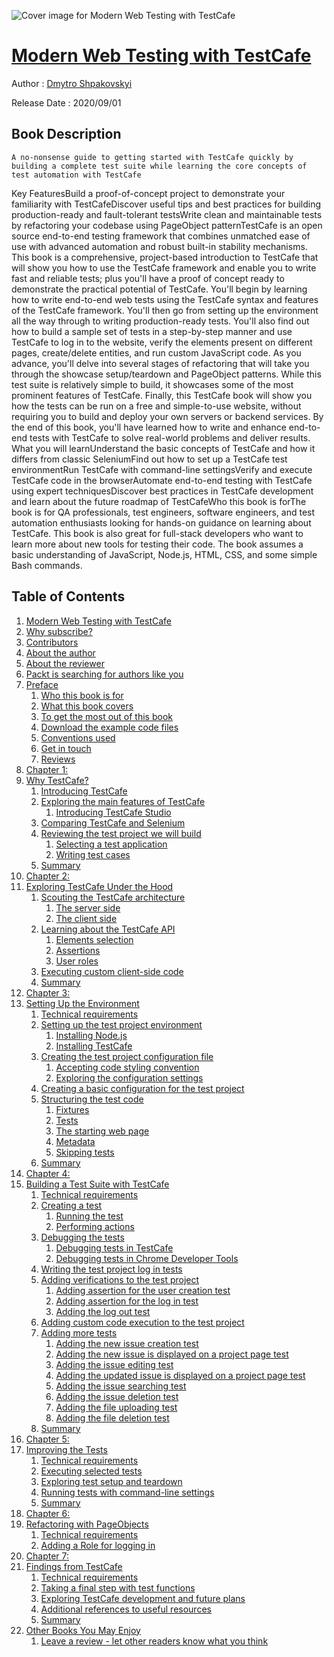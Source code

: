 ![Cover image for Modern Web Testing with TestCafe](https://imgdetail.ebookreading.net/cover/cover/20201212/EB9781800200951.jpg)

[Modern Web Testing with TestCafe](https://ebookreading.net/view/book/Modern+Web+Testing+with+TestCafe-EB9781800200951_1.html "Modern Web Testing with TestCafe")
====================================================================================================================

Author : [Dmytro Shpakovskyi](https://ebookreading.net/search/author/Dmytro+Shpakovskyi)

Release Date : 2020/09/01

Book Description
-----------------


    
    A no-nonsense guide to getting started with TestCafe quickly by building a complete test suite while learning the core concepts of test automation with TestCafe
Key FeaturesBuild a proof-of-concept project to demonstrate your familiarity with TestCafeDiscover useful tips and best practices for building production-ready and fault-tolerant testsWrite clean and maintainable tests by refactoring your codebase using PageObject patternTestCafe is an open source end-to-end testing framework that combines unmatched ease of use with advanced automation and robust built-in stability mechanisms. This book is a comprehensive, project-based introduction to TestCafe that will show you how to use the TestCafe framework and enable you to write fast and reliable tests; plus you'll have a proof of concept ready to demonstrate the practical potential of TestCafe.
You'll begin by learning how to write end-to-end web tests using the TestCafe syntax and features of the TestCafe framework. You'll then go from setting up the environment all the way through to writing production-ready tests. You'll also find out how to build a sample set of tests in a step-by-step manner and use TestCafe to log in to the website, verify the elements present on different pages, create/delete entities, and run custom JavaScript code. As you advance, you'll delve into several stages of refactoring that will take you through the showcase setup/teardown and PageObject patterns. While this test suite is relatively simple to build, it showcases some of the most prominent features of TestCafe. Finally, this TestCafe book will show you how the tests can be run on a free and simple-to-use website, without requiring you to build and deploy your own servers or backend services.
By the end of this book, you'll have learned how to write and enhance end-to-end tests with TestCafe to solve real-world problems and deliver results.
What you will learnUnderstand the basic concepts of TestCafe and how it differs from classic SeleniumFind out how to set up a TestCafe test environmentRun TestCafe with command-line settingsVerify and execute TestCafe code in the browserAutomate end-to-end testing with TestCafe using expert techniquesDiscover best practices in TestCafe development and learn about the future roadmap of TestCafeWho this book is forThe book is for QA professionals, test engineers, software engineers, and test automation enthusiasts looking for hands-on guidance on learning about TestCafe. This book is also great for full-stack developers who want to learn more about new tools for testing their code. The book assumes a basic understanding of JavaScript, Node.js, HTML, CSS, and some simple Bash commands.

  

Table of Contents
-----------------

1. [Modern Web Testing with TestCafe](https://ebookreading.net/view/book/Modern+Web+Testing+with+TestCafe-EB9781800200951_2.html#_idParaDest-1)
1. [Why subscribe?](https://ebookreading.net/view/book/Modern+Web+Testing+with+TestCafe-EB9781800200951_2.html#_idParaDest-2)
1. [Contributors](https://ebookreading.net/view/book/Modern+Web+Testing+with+TestCafe-EB9781800200951_2.html#_idParaDest-3)
1. [About the author](https://ebookreading.net/view/book/Modern+Web+Testing+with+TestCafe-EB9781800200951_2.html#_idParaDest-4)
1. [About the reviewer](https://ebookreading.net/view/book/Modern+Web+Testing+with+TestCafe-EB9781800200951_2.html#_idParaDest-5)
1. [Packt is searching for authors like you](https://ebookreading.net/view/book/Modern+Web+Testing+with+TestCafe-EB9781800200951_2.html#_idParaDest-6)
1. [Preface](https://ebookreading.net/view/book/Modern+Web+Testing+with+TestCafe-EB9781800200951_4.html#_idParaDest-7)
    1. [Who this book is for](https://ebookreading.net/view/book/Modern+Web+Testing+with+TestCafe-EB9781800200951_4.html#_idParaDest-8)
    1. [What this book covers](https://ebookreading.net/view/book/Modern+Web+Testing+with+TestCafe-EB9781800200951_4.html#_idParaDest-9)
    1. [To get the most out of this book](https://ebookreading.net/view/book/Modern+Web+Testing+with+TestCafe-EB9781800200951_4.html#_idParaDest-10)
    1. [Download the example code files](https://ebookreading.net/view/book/Modern+Web+Testing+with+TestCafe-EB9781800200951_4.html#_idParaDest-11)
    1. [Conventions used](https://ebookreading.net/view/book/Modern+Web+Testing+with+TestCafe-EB9781800200951_4.html#_idParaDest-12)
    1. [Get in touch](https://ebookreading.net/view/book/Modern+Web+Testing+with+TestCafe-EB9781800200951_4.html#_idParaDest-13)
    1. [Reviews](https://ebookreading.net/view/book/Modern+Web+Testing+with+TestCafe-EB9781800200951_4.html#_idParaDest-14)
1. [Chapter 1: ](https://ebookreading.net/view/book/Modern+Web+Testing+with+TestCafe-EB9781800200951_5.html#_idParaDest-15)
1. [Why TestCafe?](https://ebookreading.net/view/book/Modern+Web+Testing+with+TestCafe-EB9781800200951_5.html#_idParaDest-16)
    1. [Introducing TestCafe](https://ebookreading.net/view/book/Modern+Web+Testing+with+TestCafe-EB9781800200951_5.html#_idParaDest-17)
    1. [Exploring the main features of TestCafe](https://ebookreading.net/view/book/Modern+Web+Testing+with+TestCafe-EB9781800200951_5.html#_idParaDest-18)
        1. [Introducing TestCafe Studio](https://ebookreading.net/view/book/Modern+Web+Testing+with+TestCafe-EB9781800200951_5.html#_idParaDest-19)
    1. [Comparing TestCafe and Selenium](https://ebookreading.net/view/book/Modern+Web+Testing+with+TestCafe-EB9781800200951_5.html#_idParaDest-20)
    1. [Reviewing the test project we will build](https://ebookreading.net/view/book/Modern+Web+Testing+with+TestCafe-EB9781800200951_5.html#_idParaDest-21)
        1. [Selecting a test application](https://ebookreading.net/view/book/Modern+Web+Testing+with+TestCafe-EB9781800200951_5.html#_idParaDest-22)
        1. [Writing test cases](https://ebookreading.net/view/book/Modern+Web+Testing+with+TestCafe-EB9781800200951_5.html#_idParaDest-23)
    1. [Summary](https://ebookreading.net/view/book/Modern+Web+Testing+with+TestCafe-EB9781800200951_5.html#_idParaDest-24)
1. [Chapter 2: ](https://ebookreading.net/view/book/Modern+Web+Testing+with+TestCafe-EB9781800200951_6.html#_idParaDest-25)
1. [Exploring TestCafe Under the Hood](https://ebookreading.net/view/book/Modern+Web+Testing+with+TestCafe-EB9781800200951_6.html#_idParaDest-26)
    1. [Scouting the TestCafe architecture](https://ebookreading.net/view/book/Modern+Web+Testing+with+TestCafe-EB9781800200951_6.html#_idParaDest-27)
        1. [The server side](https://ebookreading.net/view/book/Modern+Web+Testing+with+TestCafe-EB9781800200951_6.html#_idParaDest-28)
        1. [The client side](https://ebookreading.net/view/book/Modern+Web+Testing+with+TestCafe-EB9781800200951_6.html#_idParaDest-29)
    1. [Learning about the TestCafe API](https://ebookreading.net/view/book/Modern+Web+Testing+with+TestCafe-EB9781800200951_6.html#_idParaDest-30)
        1. [Elements selection](https://ebookreading.net/view/book/Modern+Web+Testing+with+TestCafe-EB9781800200951_6.html#_idParaDest-31)
        1. [Assertions](https://ebookreading.net/view/book/Modern+Web+Testing+with+TestCafe-EB9781800200951_6.html#_idParaDest-32)
        1. [User roles](https://ebookreading.net/view/book/Modern+Web+Testing+with+TestCafe-EB9781800200951_6.html#_idParaDest-33)
    1. [Executing custom client-side code](https://ebookreading.net/view/book/Modern+Web+Testing+with+TestCafe-EB9781800200951_6.html#_idParaDest-34)
    1. [Summary](https://ebookreading.net/view/book/Modern+Web+Testing+with+TestCafe-EB9781800200951_6.html#_idParaDest-35)
1. [Chapter 3: ](https://ebookreading.net/view/book/Modern+Web+Testing+with+TestCafe-EB9781800200951_7.html#_idParaDest-36)
1. [Setting Up the Environment](https://ebookreading.net/view/book/Modern+Web+Testing+with+TestCafe-EB9781800200951_7.html#_idParaDest-37)
    1. [Technical requirements](https://ebookreading.net/view/book/Modern+Web+Testing+with+TestCafe-EB9781800200951_7.html#_idParaDest-38)
    1. [Setting up the test project environment](https://ebookreading.net/view/book/Modern+Web+Testing+with+TestCafe-EB9781800200951_7.html#_idParaDest-39)
        1. [Installing Node.js](https://ebookreading.net/view/book/Modern+Web+Testing+with+TestCafe-EB9781800200951_7.html#_idParaDest-40)
        1. [Installing TestCafe](https://ebookreading.net/view/book/Modern+Web+Testing+with+TestCafe-EB9781800200951_7.html#_idParaDest-41)
    1. [Creating the test project configuration file](https://ebookreading.net/view/book/Modern+Web+Testing+with+TestCafe-EB9781800200951_7.html#_idParaDest-42)
        1. [Accepting code styling convention](https://ebookreading.net/view/book/Modern+Web+Testing+with+TestCafe-EB9781800200951_7.html#_idParaDest-43)
        1. [Exploring the configuration settings](https://ebookreading.net/view/book/Modern+Web+Testing+with+TestCafe-EB9781800200951_7.html#_idParaDest-44)
    1. [Creating a basic configuration for the test project](https://ebookreading.net/view/book/Modern+Web+Testing+with+TestCafe-EB9781800200951_7.html#_idParaDest-45)
    1. [Structuring the test code](https://ebookreading.net/view/book/Modern+Web+Testing+with+TestCafe-EB9781800200951_7.html#_idParaDest-46)
        1. [Fixtures](https://ebookreading.net/view/book/Modern+Web+Testing+with+TestCafe-EB9781800200951_7.html#_idParaDest-47)
        1. [Tests](https://ebookreading.net/view/book/Modern+Web+Testing+with+TestCafe-EB9781800200951_7.html#_idParaDest-48)
        1. [The starting web page](https://ebookreading.net/view/book/Modern+Web+Testing+with+TestCafe-EB9781800200951_7.html#_idParaDest-49)
        1. [Metadata](https://ebookreading.net/view/book/Modern+Web+Testing+with+TestCafe-EB9781800200951_7.html#_idParaDest-50)
        1. [Skipping tests](https://ebookreading.net/view/book/Modern+Web+Testing+with+TestCafe-EB9781800200951_7.html#_idParaDest-51)
    1. [Summary](https://ebookreading.net/view/book/Modern+Web+Testing+with+TestCafe-EB9781800200951_7.html#_idParaDest-52)
1. [Chapter 4:](https://ebookreading.net/view/book/Modern+Web+Testing+with+TestCafe-EB9781800200951_8.html#_idParaDest-53)
1. [Building a Test Suite with TestCafe](https://ebookreading.net/view/book/Modern+Web+Testing+with+TestCafe-EB9781800200951_8.html#_idParaDest-54)
    1. [Technical requirements](https://ebookreading.net/view/book/Modern+Web+Testing+with+TestCafe-EB9781800200951_8.html#_idParaDest-55)
    1. [Creating a test](https://ebookreading.net/view/book/Modern+Web+Testing+with+TestCafe-EB9781800200951_8.html#_idParaDest-56)
        1. [Running the test](https://ebookreading.net/view/book/Modern+Web+Testing+with+TestCafe-EB9781800200951_8.html#_idParaDest-57)
        1. [Performing actions](https://ebookreading.net/view/book/Modern+Web+Testing+with+TestCafe-EB9781800200951_8.html#_idParaDest-58)
    1. [Debugging the tests](https://ebookreading.net/view/book/Modern+Web+Testing+with+TestCafe-EB9781800200951_8.html#_idParaDest-59)
        1. [Debugging tests in TestCafe](https://ebookreading.net/view/book/Modern+Web+Testing+with+TestCafe-EB9781800200951_8.html#_idParaDest-60)
        1. [Debugging tests in Chrome Developer Tools](https://ebookreading.net/view/book/Modern+Web+Testing+with+TestCafe-EB9781800200951_8.html#_idParaDest-61)
    1. [Writing the test project log in tests](https://ebookreading.net/view/book/Modern+Web+Testing+with+TestCafe-EB9781800200951_8.html#_idParaDest-62)
    1. [Adding verifications to the test project](https://ebookreading.net/view/book/Modern+Web+Testing+with+TestCafe-EB9781800200951_8.html#_idParaDest-63)
        1. [Adding assertion for the user creation test](https://ebookreading.net/view/book/Modern+Web+Testing+with+TestCafe-EB9781800200951_8.html#_idParaDest-64)
        1. [Adding assertion for the log in test](https://ebookreading.net/view/book/Modern+Web+Testing+with+TestCafe-EB9781800200951_8.html#_idParaDest-65)
        1. [Adding the log out test](https://ebookreading.net/view/book/Modern+Web+Testing+with+TestCafe-EB9781800200951_8.html#_idParaDest-66)
    1. [Adding custom code execution to the test project](https://ebookreading.net/view/book/Modern+Web+Testing+with+TestCafe-EB9781800200951_8.html#_idParaDest-67)
    1. [Adding more tests](https://ebookreading.net/view/book/Modern+Web+Testing+with+TestCafe-EB9781800200951_8.html#_idParaDest-68)
        1. [Adding the new issue creation test](https://ebookreading.net/view/book/Modern+Web+Testing+with+TestCafe-EB9781800200951_8.html#_idParaDest-69)
        1. [Adding the new issue is displayed on a project page test](https://ebookreading.net/view/book/Modern+Web+Testing+with+TestCafe-EB9781800200951_8.html#_idParaDest-70)
        1. [Adding the issue editing test](https://ebookreading.net/view/book/Modern+Web+Testing+with+TestCafe-EB9781800200951_8.html#_idParaDest-71)
        1. [Adding the updated issue is displayed on a project page test](https://ebookreading.net/view/book/Modern+Web+Testing+with+TestCafe-EB9781800200951_8.html#_idParaDest-72)
        1. [Adding the issue searching test](https://ebookreading.net/view/book/Modern+Web+Testing+with+TestCafe-EB9781800200951_8.html#_idParaDest-73)
        1. [Adding the issue deletion test](https://ebookreading.net/view/book/Modern+Web+Testing+with+TestCafe-EB9781800200951_8.html#_idParaDest-74)
        1. [Adding the file uploading test](https://ebookreading.net/view/book/Modern+Web+Testing+with+TestCafe-EB9781800200951_8.html#_idParaDest-75)
        1. [Adding the file deletion test](https://ebookreading.net/view/book/Modern+Web+Testing+with+TestCafe-EB9781800200951_8.html#_idParaDest-76)
    1. [Summary](https://ebookreading.net/view/book/Modern+Web+Testing+with+TestCafe-EB9781800200951_8.html#_idParaDest-77)
1. [Chapter 5:](https://ebookreading.net/view/book/Modern+Web+Testing+with+TestCafe-EB9781800200951_9.html#_idParaDest-78)
1. [Improving the Tests](https://ebookreading.net/view/book/Modern+Web+Testing+with+TestCafe-EB9781800200951_9.html#_idParaDest-79)
    1. [Technical requirements](https://ebookreading.net/view/book/Modern+Web+Testing+with+TestCafe-EB9781800200951_9.html#_idParaDest-80)
    1. [Executing selected tests](https://ebookreading.net/view/book/Modern+Web+Testing+with+TestCafe-EB9781800200951_9.html#_idParaDest-81)
    1. [Exploring test setup and teardown](https://ebookreading.net/view/book/Modern+Web+Testing+with+TestCafe-EB9781800200951_9.html#_idParaDest-82)
    1. [Running tests with command-line settings](https://ebookreading.net/view/book/Modern+Web+Testing+with+TestCafe-EB9781800200951_9.html#_idParaDest-83)
    1. [Summary](https://ebookreading.net/view/book/Modern+Web+Testing+with+TestCafe-EB9781800200951_9.html#_idParaDest-84)
1. [Chapter 6:](https://ebookreading.net/view/book/Modern+Web+Testing+with+TestCafe-EB9781800200951_10.html#_idParaDest-85)
1. [Refactoring with PageObjects](https://ebookreading.net/view/book/Modern+Web+Testing+with+TestCafe-EB9781800200951_10.html#_idParaDest-86)
    1. [Technical requirements](https://ebookreading.net/view/book/Modern+Web+Testing+with+TestCafe-EB9781800200951_10.html#_idParaDest-87)
    1. [Adding a Role for logging in](https://ebookreading.net/view/book/Modern+Web+Testing+with+TestCafe-EB9781800200951_10.html#_idParaDest-88)
1. [Chapter 7:](https://ebookreading.net/view/book/Modern+Web+Testing+with+TestCafe-EB9781800200951_11.html#_idParaDest-89)
1. [Findings from TestCafe](https://ebookreading.net/view/book/Modern+Web+Testing+with+TestCafe-EB9781800200951_11.html#_idParaDest-90)
    1. [Technical requirements](https://ebookreading.net/view/book/Modern+Web+Testing+with+TestCafe-EB9781800200951_11.html#_idParaDest-91)
    1. [Taking a final step with test functions](https://ebookreading.net/view/book/Modern+Web+Testing+with+TestCafe-EB9781800200951_11.html#_idParaDest-92)
    1. [Exploring TestCafe development and future plans](https://ebookreading.net/view/book/Modern+Web+Testing+with+TestCafe-EB9781800200951_11.html#_idParaDest-93)
    1. [Additional references to useful resources](https://ebookreading.net/view/book/Modern+Web+Testing+with+TestCafe-EB9781800200951_11.html#_idParaDest-94)
    1. [Summary](https://ebookreading.net/view/book/Modern+Web+Testing+with+TestCafe-EB9781800200951_11.html#_idParaDest-95)
1. [Other Books You May Enjoy](https://ebookreading.net/view/book/Modern+Web+Testing+with+TestCafe-EB9781800200951_12.html#_idParaDest-96)
    1. [Leave a review - let other readers know what you think](https://ebookreading.net/view/book/Modern+Web+Testing+with+TestCafe-EB9781800200951_12.html#_idParaDest-97)
